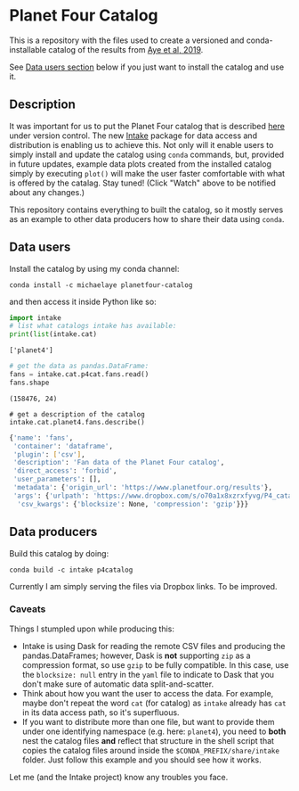 # Planet Four Catalog

This is a repository with the files used to create a versioned and conda-installable catalog of the results from [Aye et al, 2019](https://arxiv.org/abs/1803.10341).

See [Data users section](#data-users) below if you just want to install the catalog and use it.

## Description

It was important for us to put the Planet Four catalog that is described [here](https://planetfour.org/results) under version control.
The new [Intake](https://intake.readthedocs.io/en/latest/) package for data access and distribution is enabling us to achieve this.
Not only will it enable users to simply install and update the catalog using `conda` commands, but, provided in future updates, example data plots created from the installed catalog simply by executing `plot()` will make the user faster comfortable with what is offered by the catalag. Stay tuned! (Click "Watch" above to be notified about any changes.)

This repository contains everything to built the catalog, so it mostly serves as an example to other data producers how to share their data using `conda`.

## Data users

Install the catalog by using my conda channel:

```
conda install -c michaelaye planetfour-catalog
```
and then access it inside Python like so:

```python
import intake
# list what catalogs intake has available:
print(list(intake.cat)
```
```
['planet4']
```
```python
# get the data as pandas.DataFrame:
fans = intake.cat.p4cat.fans.read()
fans.shape
```
```
(158476, 24)
```
```
# get a description of the catalog
intake.cat.planet4.fans.describe()
```
```bash
{'name': 'fans',
 'container': 'dataframe',
 'plugin': ['csv'],
 'description': 'Fan data of the Planet Four catalog',
 'direct_access': 'forbid',
 'user_parameters': [],
 'metadata': {'origin_url': 'https://www.planetfour.org/results'},
 'args': {'urlpath': 'https://www.dropbox.com/s/o70a1x8xzrxfyvg/P4_catalog_v1.1_L1C_cut_0.5_fan.csv.gz?dl=1',
  'csv_kwargs': {'blocksize': None, 'compression': 'gzip'}}}
```

## Data producers

Build this catalog by doing:

`conda build -c intake p4catalog`

Currently I am simply serving the files via Dropbox links. To be improved.

### Caveats

Things I stumpled upon while producing this:

* Intake is using Dask for reading the remote CSV files and producing the pandas.DataFrames; however, Dask is **not** supporting `zip` as a compression format, so use `gzip` to be fully compatible. In this case, use the `blocksize: null` entry in the `yaml` file to indicate to Dask that you don't make sure of automatic data split-and-scatter.
* Think about how you want the user to access the data. For example, maybe don't repeat the word `cat` (for catalog) as `intake` already has `cat` in its data access path, so it's superfluous.
* If you want to distribute more than one file, but want to provide them under one identifying namespace (e.g. here: `planet4`), you need to **both** nest the catalog files **and** reflect that structure in the shell script that copies the catalog files around inside the `$CONDA_PREFIX/share/intake` folder. Just follow this example and you should see how it works.

Let me (and the Intake project) know any troubles you face.
